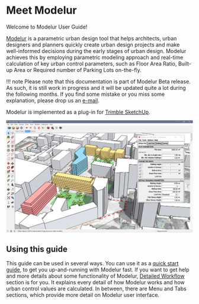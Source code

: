 Meet Modelur
============

Welcome to Modelur User Guide!

[Modelur](https://modelur.eu) is a parametric urban design tool that helps architects, urban designers and planners quickly create urban design projects and make well-informed decisions during the early stages of urban design. Modelur achieves this by employing parametric modeling approach and real-time calculation of key urban control parameters, such as Floor Area Ratio, Built-up Area or Required number of Parking Lots on-the-fly.

!!! note
    Please note that this documentation is part of Modelur Beta release. As such, it is still work in progress and it will be updated quite a lot during the following months. If you find some mistake or you miss some explanation, please drop us an [e-mail](mailto:support@modelur.com).

Modelur is implemented as a plug-in for [Trimble SketchUp](http://www.sketchup.com).

![Modelur screenshot](img/modelur_beta.png)

Using this guide
----------------

This guide can be used in several ways. You can use it as a [quick start guide](quickstart), to get you up-and-running with Modelur fast. If you want to get help and more details about some functionality of Modelur, [Detailed Workflow](detailed-workflow) section is for you. It explains every detail of how Modelur works and how urban control values are calculated. In between, there are Menu and Tabs sections, which provide more detail on Modelur user interface.